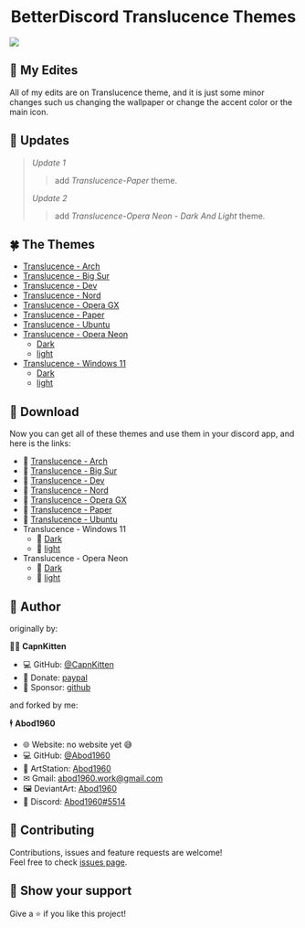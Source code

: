 <h1 align=center> BetterDiscord Translucence Themes</h1> 


![](https://i.imgur.com/CpYGiPD.png)


## 🍃 My Edites

All of my edits are on Translucence theme, and it is just some minor changes such us changing the wallpaper or change the accent color or the main icon.

## 🌾 Updates
> *Update 1*
>> add *Translucence-Paper* theme.
>
> *Update 2*
>> add *Translucence-Opera Neon - Dark And Light* theme.

## 🍀 The Themes
* [Translucence - Arch](https://github.com/Abod1960/BetterDiscord-Translucence-Themes/tree/master/Themes/Translucence-Arch)
* [Translucence - Big Sur](https://github.com/Abod1960/BetterDiscord-Translucence-Themes/tree/master/Themes/Translucence-Big%20Sur)
* [Translucence - Dev](https://github.com/Abod1960/BetterDiscord-Translucence-Themes/tree/master/Themes/Translucence-Dev)
* [Translucence - Nord](https://github.com/Abod1960/BetterDiscord-Translucence-Themes/tree/master/Themes/Translucence-Nord)
* [Translucence - Opera GX](https://github.com/Abod1960/BetterDiscord-Translucence-Themes/tree/master/Themes/Translucence-Opera%20GX)
* [Translucence - Paper](https://github.com/Abod1960/BetterDiscord-Translucence-Themes/tree/master/Themes/Translucence-Paper)
* [Translucence - Ubuntu](https://github.com/Abod1960/BetterDiscord-Translucence-Themes/tree/master/Themes/Translucence-Ubuntu)
* [Translucence - Opera Neon](https://github.com/Abod1960/BetterDiscord-Translucence-Themes/tree/master/Themes/Translucence-Opera%20Neon)
    * [Dark](https://github.com/Abod1960/BetterDiscord-Translucence-Themes/tree/master/Themes/Translucence-Opera%20Neon/Dark)
    * [light](https://github.com/Abod1960/BetterDiscord-Translucence-Themes/tree/master/Themes/Translucence-Opera%20Neon/light)
* [Translucence - Windows 11](https://github.com/Abod1960/BetterDiscord-Translucence-Themes/tree/master/Themes/Translucence-Windows%2011)
    * [Dark](https://github.com/Abod1960/BetterDiscord-Translucence-Themes/tree/master/Themes/Translucence-Windows%2011/Dark)
    * [light](https://github.com/Abod1960/BetterDiscord-Translucence-Themes/tree/master/Themes/Translucence-Windows%2011/light)

## 🔰 Download
Now you can get all of these themes and use them in your discord app, and here is the links:
* 🔰 [Translucence - Arch](https://github.com/Abod1960/BetterDiscord-Translucence-Themes/releases/download/1.0/Translucence.-.Arch.theme.css)
* 🔰 [Translucence - Big Sur](https://github.com/Abod1960/BetterDiscord-Translucence-Themes/releases/download/1.0/Translucence.-.Big.Sur.theme.css)
* 🔰 [Translucence - Dev](https://github.com/Abod1960/BetterDiscord-Translucence-Themes/releases/download/1.0/Translucence.-.Dev.theme.css)
* 🔰 [Translucence - Nord](https://github.com/Abod1960/BetterDiscord-Translucence-Themes/releases/download/1.0/Translucence.-.Nord.theme.css)
* 🔰 [Translucence - Opera GX](https://github.com/Abod1960/BetterDiscord-Translucence-Themes/releases/download/1.0/Translucence.-.Opera.GX.theme.css)
* 🔰 [Translucence - Paper](https://github.com/Abod1960/BetterDiscord-Translucence-Themes/releases/download/1.0/Translucence.-.Paper.theme.css)
* 🔰 [Translucence - Ubuntu](https://github.com/Abod1960/BetterDiscord-Translucence-Themes/releases/download/1.0/Translucence.-.Ubuntu.theme.css)
* Translucence - Windows 11
    * 🔰 [Dark](https://github.com/Abod1960/BetterDiscord-Translucence-Themes/releases/download/1.0/Translucence.-.Windows.11.-.Dark.theme.css)
    * 🔰 [light](https://github.com/Abod1960/BetterDiscord-Translucence-Themes/releases/download/1.0/Translucence.-.Windows.11.-.light.theme.css)
* Translucence - Opera Neon
    * 🔰 [Dark](https://github.com/Abod1960/BetterDiscord-Translucence-Themes/releases/download/1.0/Translucence.-.Opera.Neon.-.Dark.theme.css)
    * 🔰 [light](https://github.com/Abod1960/BetterDiscord-Translucence-Themes/releases/download/1.0/Translucence.-.Opera.Neon.-.Light.theme.css)

## 👤 Author

originally by:

🧍‍♂️ **CapnKitten**

* 💻 GitHub: [@CapnKitten](https://github.com/CapnKitten)
*  💸 Donate: [paypal](https://paypal.me/capnkitten)
*  🌹 Sponsor: [github](https://github.com/sponsors/CapnKitten) 

and forked by me:

🕴 **Abod1960**

* 🌐 Website: no website yet 😅
* 💻 GitHub: [@Abod1960](https://github.com/Abod1960)
* 🎨 ArtStation: [Abod1960](https://www.artstation.com/abod1960)
*  ✉ Gmail: [abod1960.work@gmail.com](abod1960.work@gmail.com)
*   🖼 DeviantArt: [Abod1960](https://www.deviantart.com/abod1960)
*   💬 Discord: [Abod1960#5514](https://discord.com/users/750369816279253083)<br>

## 🤝 Contributing

Contributions, issues and feature requests are welcome!<br />Feel free to check [issues page](https://github.com/Abod1960/BetterDiscord-Translucence-Themes/issues). 

## 🌟 Show your support

Give a ⭐️ if you like this project!
